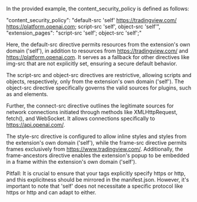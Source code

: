 
In the provided example, the content_security_policy is defined as follows:

"content_security_policy": "default-src 'self' https://tradingview.com/ https://platform.openai.com; script-src 'self', object-src 'self'",
"extension_pages": "script-src 'self'; object-src 'self';"

Here, the default-src directive permits resources from the extension's own domain ('self'), in addition to resources from https://tradingview.com/ and https://platform.openai.com. It serves as a fallback for other directives like img-src that are not explicitly set, ensuring a secure default behavior.

The script-src and object-src directives are restrictive, allowing scripts and objects, respectively, only from the extension's own domain ('self'). The object-src directive specifically governs the valid sources for plugins, such as <object> and <embed> elements.

Further, the connect-src directive outlines the legitimate sources for network connections initiated through methods like XMLHttpRequest, fetch(), and WebSocket. It allows connections specifically to https://api.openai.com/.

The style-src directive is configured to allow inline styles and styles from the extension's own domain ('self'), while the frame-src directive permits frames exclusively from https://www.tradingview.com/. Additionally, the frame-ancestors directive enables the extension's popup to be embedded in a frame within the extension's own domain ('self').

Pitfall:
It is crucial to ensure that your <a> tags explicitly specify https or http, and this explicitness should be mirrored in the manifest.json. However, it's important to note that 'self' does not necessitate a specific protocol like https or http and can adapt to either.
